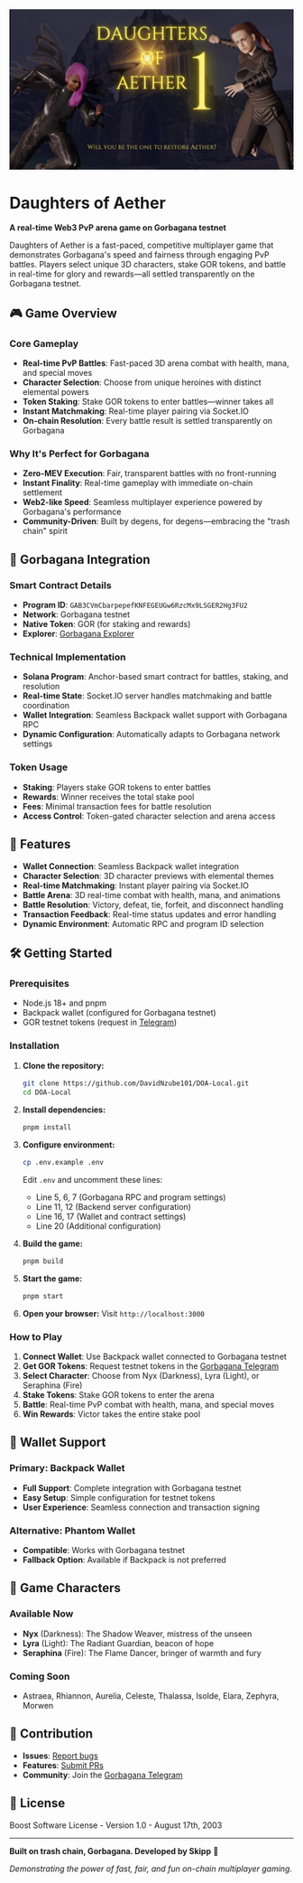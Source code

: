 <img src="assets/cover.png">

# Daughters of Aether

**A real-time Web3 PvP arena game on Gorbagana testnet**

Daughters of Aether is a fast-paced, competitive multiplayer game that demonstrates Gorbagana's speed and fairness through engaging PvP battles. Players select unique 3D characters, stake GOR tokens, and battle in real-time for glory and rewards—all settled transparently on the Gorbagana testnet.

## 🎮 Game Overview

### Core Gameplay
- **Real-time PvP Battles**: Fast-paced 3D arena combat with health, mana, and special moves
- **Character Selection**: Choose from unique heroines with distinct elemental powers
- **Token Staking**: Stake GOR tokens to enter battles—winner takes all
- **Instant Matchmaking**: Real-time player pairing via Socket.IO
- **On-chain Resolution**: Every battle result is settled transparently on Gorbagana

### Why It's Perfect for Gorbagana
- **Zero-MEV Execution**: Fair, transparent battles with no front-running
- **Instant Finality**: Real-time gameplay with immediate on-chain settlement
- **Web2-like Speed**: Seamless multiplayer experience powered by Gorbagana's performance
- **Community-Driven**: Built by degens, for degens—embracing the "trash chain" spirit

## 🚀 Gorbagana Integration

### Smart Contract Details
- **Program ID**: `GAB3CVmCbarpepefKNFEGEUGw6RzcMx9LSGER2Hg3FU2`
- **Network**: Gorbagana testnet
- **Native Token**: GOR (for staking and rewards)
- **Explorer**: [Gorbagana Explorer](https://explorer.gorbagana.wtf/)

### Technical Implementation
- **Solana Program**: Anchor-based smart contract for battles, staking, and resolution
- **Real-time State**: Socket.IO server handles matchmaking and battle coordination
- **Wallet Integration**: Seamless Backpack wallet support with Gorbagana RPC
- **Dynamic Configuration**: Automatically adapts to Gorbagana network settings

### Token Usage
- **Staking**: Players stake GOR tokens to enter battles
- **Rewards**: Winner receives the total stake pool
- **Fees**: Minimal transaction fees for battle resolution
- **Access Control**: Token-gated character selection and arena access

## 🎯 Features

- **Wallet Connection**: Seamless Backpack wallet integration
- **Character Selection**: 3D character previews with elemental themes
- **Real-time Matchmaking**: Instant player pairing via Socket.IO
- **Battle Arena**: 3D real-time combat with health, mana, and animations
- **Battle Resolution**: Victory, defeat, tie, forfeit, and disconnect handling
- **Transaction Feedback**: Real-time status updates and error handling
- **Dynamic Environment**: Automatic RPC and program ID selection

## 🛠️ Getting Started

### Prerequisites
- Node.js 18+ and pnpm
- Backpack wallet (configured for Gorbagana testnet)
- GOR testnet tokens (request in [Telegram](https://t.me/gorbagana_portal))

### Installation

1. **Clone the repository:**
   ```bash
   git clone https://github.com/DavidNzube101/DOA-Local.git
   cd DOA-Local
   ```

2. **Install dependencies:**
   ```bash
   pnpm install
   ```

3. **Configure environment:**
   ```bash
   cp .env.example .env
   ```
   
   Edit `.env` and uncomment these lines:
   - Line 5, 6, 7 (Gorbagana RPC and program settings)
   - Line 11, 12 (Backend server configuration)
   - Line 16, 17 (Wallet and contract settings)
   - Line 20 (Additional configuration)

4. **Build the game:**
   ```bash
   pnpm build
   ```

5. **Start the game:**
   ```bash
   pnpm start
   ```

6. **Open your browser:**
   Visit `http://localhost:3000`

### How to Play

1. **Connect Wallet**: Use Backpack wallet connected to Gorbagana testnet
2. **Get GOR Tokens**: Request testnet tokens in the [Gorbagana Telegram](https://t.me/gorbagana_portal)
3. **Select Character**: Choose from Nyx (Darkness), Lyra (Light), or Seraphina (Fire)
4. **Stake Tokens**: Stake GOR tokens to enter the arena
5. **Battle**: Real-time PvP combat with health, mana, and special moves
6. **Win Rewards**: Victor takes the entire stake pool

## 📱 Wallet Support

### Primary: Backpack Wallet
- **Full Support**: Complete integration with Gorbagana testnet
- **Easy Setup**: Simple configuration for testnet tokens
- **User Experience**: Seamless connection and transaction signing

### Alternative: Phantom Wallet
- **Compatible**: Works with Gorbagana testnet
- **Fallback Option**: Available if Backpack is not preferred

## 🎨 Game Characters

### Available Now
- **Nyx** (Darkness): The Shadow Weaver, mistress of the unseen
- **Lyra** (Light): The Radiant Guardian, beacon of hope  
- **Seraphina** (Fire): The Flame Dancer, bringer of warmth and fury

### Coming Soon
- Astraea, Rhiannon, Aurelia, Celeste, Thalassa, Isolde, Elara, Zephyra, Morwen


## 🤝 Contribution

- **Issues**: [Report bugs](https://github.com/DavidNzube101/DOA-Local/issues)
- **Features**: [Submit PRs](https://github.com/DavidNzube101/DOA-Local/pulls)
- **Community**: Join the [Gorbagana Telegram](https://t.me/gorbagana_portal)

## 📄 License

Boost Software License - Version 1.0 - August 17th, 2003

---

**Built on trash chain, Gorbagana. Developed by Skipp** 🚀

*Demonstrating the power of fast, fair, and fun on-chain multiplayer gaming.* 